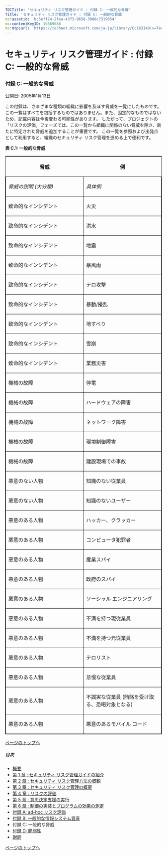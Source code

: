 ```yaml
---
TOCTitle: 'セキュリティ リスク管理ガイド : 付録 C: 一般的な脅威'
Title: 'セキュリティ リスク管理ガイド : 付録 C: 一般的な脅威'
ms:assetid: 'bc5eff74-2fea-4373-9658-3080c7319054'
ms:contentKeyID: 19869688
ms:mtpsurl: 'https://technet.microsoft.com/ja-jp/library/Cc163149(v=TechNet.10)'
---
```


セキュリティ リスク管理ガイド : 付録 C: 一般的な脅威
====================================================

### 付録 C: 一般的な脅威

公開日: 2005年1月13日

この付録は、さまざまな種類の組織に影響を及ぼす脅威を一覧にしたものです。 この一覧はすべてを包括するものではありません。また、固定的なものではないため、記載内容は今後変わる可能性があります。 したがって、プロジェクトの「リスクの評価」フェーズでは、この一覧から組織に関係のない脅威を除き、新たに特定された脅威を追加することが重要です。 この一覧を参照および出発点として利用すると、組織のセキュリティ リスク管理を進める上で便利です。

**表 C.1: 一般的な脅威**

<p> </p>
<table style="border:1px solid black;">
<colgroup>
<col width="50%" />
<col width="50%" />
</colgroup>
<thead>
<tr class="header">
<th><p>脅威</p></th>
<th><p>例</p></th>
</tr>
</thead>
<tbody>
<tr class="odd">
<td style="border:1px solid black;"><p><em>脅威の説明 (大分類)</em></p></td>
<td style="border:1px solid black;"><p><em>具体例</em></p></td>
</tr>  
<tr class="even">
<td style="border:1px solid black;"><p>致命的なインシデント</p></td>
<td style="border:1px solid black;"><p>火災</p></td>
</tr>  
<tr class="odd">
<td style="border:1px solid black;"><p>致命的なインシデント</p></td>
<td style="border:1px solid black;"><p>洪水</p></td>
</tr>  
<tr class="even">
<td style="border:1px solid black;"><p>致命的なインシデント</p></td>
<td style="border:1px solid black;"><p>地震</p></td>
</tr>  
<tr class="odd">
<td style="border:1px solid black;"><p>致命的なインシデント</p></td>
<td style="border:1px solid black;"><p>暴風雨</p></td>
</tr>  
<tr class="even">
<td style="border:1px solid black;"><p>致命的なインシデント</p></td>
<td style="border:1px solid black;"><p>テロ攻撃</p></td>
</tr>  
<tr class="odd">
<td style="border:1px solid black;"><p>致命的なインシデント</p></td>
<td style="border:1px solid black;"><p>暴動/擾乱</p></td>
</tr>  
<tr class="even">
<td style="border:1px solid black;"><p>致命的なインシデント</p></td>
<td style="border:1px solid black;"><p>地すべり</p></td>
</tr>  
<tr class="odd">
<td style="border:1px solid black;"><p>致命的なインシデント</p></td>
<td style="border:1px solid black;"><p>雪崩</p></td>
</tr>  
<tr class="even">
<td style="border:1px solid black;"><p>致命的なインシデント</p></td>
<td style="border:1px solid black;"><p>業務災害</p></td>
</tr>  
<tr class="odd">
<td style="border:1px solid black;"><p>機械の故障</p></td>
<td style="border:1px solid black;"><p>停電</p></td>
</tr>  
<tr class="even">
<td style="border:1px solid black;"><p>機械の故障</p></td>
<td style="border:1px solid black;"><p>ハードウェアの障害</p></td>
</tr>  
<tr class="odd">
<td style="border:1px solid black;"><p>機械の故障</p></td>
<td style="border:1px solid black;"><p>ネットワーク障害</p></td>
</tr>  
<tr class="even">
<td style="border:1px solid black;"><p>機械の故障</p></td>
<td style="border:1px solid black;"><p>環境制御障害</p></td>
</tr>  
<tr class="odd">
<td style="border:1px solid black;"><p>機械の故障</p></td>
<td style="border:1px solid black;"><p>建設現場での事故</p></td>
</tr>  
<tr class="even">
<td style="border:1px solid black;"><p>悪意のない人物</p></td>
<td style="border:1px solid black;"><p>知識のない従業員</p></td>
</tr>  
<tr class="odd">
<td style="border:1px solid black;"><p>悪意のない人物</p></td>
<td style="border:1px solid black;"><p>知識のないユーザー</p></td>
</tr>  
<tr class="even">
<td style="border:1px solid black;"><p>悪意のある人物</p></td>
<td style="border:1px solid black;"><p>ハッカー、クラッカー</p></td>
</tr>  
<tr class="odd">
<td style="border:1px solid black;"><p>悪意のある人物</p></td>
<td style="border:1px solid black;"><p>コンピュータ犯罪者</p></td>
</tr>  
<tr class="even">
<td style="border:1px solid black;"><p>悪意のある人物</p></td>
<td style="border:1px solid black;"><p>産業スパイ</p></td>
</tr>  
<tr class="odd">
<td style="border:1px solid black;"><p>悪意のある人物</p></td>
<td style="border:1px solid black;"><p>政府のスパイ</p></td>
</tr>  
<tr class="even">
<td style="border:1px solid black;"><p>悪意のある人物</p></td>
<td style="border:1px solid black;"><p>ソーシャル エンジニアリング</p></td>
</tr>  
<tr class="odd">
<td style="border:1px solid black;"><p>悪意のある人物</p></td>
<td style="border:1px solid black;"><p>不満を持つ現従業員</p></td>
</tr>  
<tr class="even">
<td style="border:1px solid black;"><p>悪意のある人物</p></td>
<td style="border:1px solid black;"><p>不満を持つ元従業員</p></td>
</tr>  
<tr class="odd">
<td style="border:1px solid black;"><p>悪意のある人物</p></td>
<td style="border:1px solid black;"><p>テロリスト</p></td>
</tr>  
<tr class="even">
<td style="border:1px solid black;"><p>悪意のある人物</p></td>
<td style="border:1px solid black;"><p>怠慢な従業員</p></td>
</tr>  
<tr class="odd">
<td style="border:1px solid black;"><p>悪意のある人物</p></td>
<td style="border:1px solid black;"><p>不誠実な従業員 (賄賂を受け取る、恐喝対象となる)</p></td>
</tr>  
<tr class="even">
<td style="border:1px solid black;"><p>悪意のある人物</p></td>
<td style="border:1px solid black;"><p>悪意のあるモバイル コード</p></td>
</tr>  
</tbody>  
</table>
  
[](#mainsection)[ページのトップへ](#mainsection)
  
##### 目次
  
-   [概要](https://technet.microsoft.com/ja-jp/library/b3e09f12-b0dc-4a9d-946c-ac092c2994eb(v=TechNet.10))  
-   [第 1 章 : セキュリティ リスク管理ガイドの紹介](https://technet.microsoft.com/ja-jp/library/23a5cdd6-e148-4663-95d5-22f9a45ba0a7(v=TechNet.10))  
-   [第 2 章 : セキュリティ リスク管理方法の概観](https://technet.microsoft.com/ja-jp/library/fbab4700-db53-4bfc-a595-3f5ec41291d7(v=TechNet.10))  
-   [第 3 章 : セキュリティ リスク管理の概要](https://technet.microsoft.com/ja-jp/library/fc9856f8-d963-4046-9700-46b8a60a4d07(v=TechNet.10))  
-   [第 4 章 : リスクの評価](https://technet.microsoft.com/ja-jp/library/1f2374e3-921d-4261-9aac-2ce6f594b5a8(v=TechNet.10))  
-   [第 5 章 : 意思決定支援の実行](https://technet.microsoft.com/ja-jp/library/c07e7a11-1eb6-4335-9d81-d8c6b8184959(v=TechNet.10))  
-   [第 6 章 : 制御の実装とプログラムの効果の測定](https://technet.microsoft.com/ja-jp/library/d75cfc15-9a52-4d66-b13c-fab1e5ae57c4(v=TechNet.10))  
-   [付録 A: ad-hoc リスク評価](https://technet.microsoft.com/ja-jp/library/b06cc97f-2aaa-4ce3-8b84-b708d7069ade(v=TechNet.10))  
-   [付録 B: 一般的な情報システム資産](https://technet.microsoft.com/ja-jp/library/ff59725b-d61b-48f7-9019-9f2f6c59e2d4(v=TechNet.10))  
-   付録 C: 一般的な脅威  
-   [付録 D: 脆弱性](https://technet.microsoft.com/ja-jp/library/dc2cb11c-5cc0-4eac-b483-ddc96083011c(v=TechNet.10))  
-   [謝辞](https://technet.microsoft.com/ja-jp/library/6efeeabd-b1e6-4af4-a9ac-fd912076bcb0(v=TechNet.10))
  
[](#mainsection)[ページのトップへ](#mainsection)
